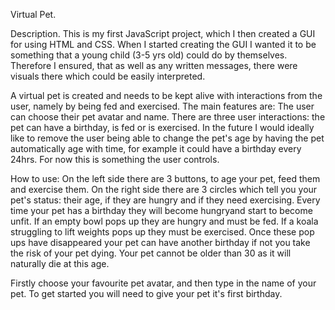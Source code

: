 Virtual Pet.

Description.
This is my first JavaScript project, which I then created a GUI for using HTML and CSS. When I started creating the GUI I wanted it to be something that a young child (3-5 yrs old) could do by themselves. Therefore I ensured, that as well as any written messages, there were visuals there which could be easily interpreted.

A virtual pet is created and needs to be kept alive with interactions from the user, namely by being fed and exercised. The main features are:
The user can choose their pet avatar and name.
There are three user interactions: the pet can have a birthday, is fed or is exercised.
In the future I would ideally like to remove the user being able to change the pet's age by having the pet automatically age with time, for example it could have a birthday every 24hrs. For now this is something the user controls.

How to use:
On the left side there are 3 buttons, to age your pet, feed them and exercise them. On the right side there are 3 circles which tell you your pet's status: their age, if they are hungry and if they need exercising.
Every time your pet has a birthday they will become hungryand start to become unfit. If an empty bowl pops up they are hungry and must be fed. If a koala struggling to lift weights pops up they must be exercised. Once these pop ups have disappeared your pet can have another birthday if not you take the risk of your pet dying. Your pet cannot be older than 30 as it will naturally die at this age.

Firstly choose your favourite pet avatar, and then type in the name of your pet.
To get started you will need to give your pet it's first birthday.